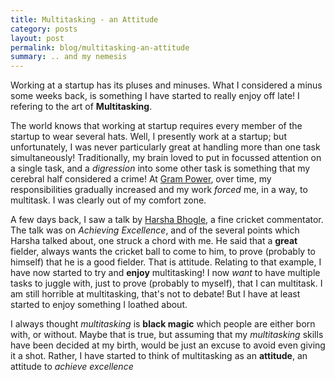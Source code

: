 ```yaml
---
title: Multitasking - an Attitude
category: posts
layout: post
permalink: blog/multitasking-an-attitude
summary: .. and my nemesis
---
```


Working at a startup has its pluses and minuses. What I considered a minus some weeks back, is something I have started to really enjoy off late! I refering to the art of **Multitasking**.

The world knows that working at startup requires every member of the startup to wear several hats. Well, I presently work at a startup; but unfortunately, I was never particularly great at handling more than one task simultaneously! Traditionally, my brain loved to put in focussed attention on a single task, and a *digression* into some other task is something that my cerebral half considered a crime! At [Gram Power](http://www.grampower.com), over time, my responsibilities gradually increased and my work *forced* me, in a way, to multitask. I was clearly out of my comfort zone.

A few days back, I saw a talk by [Harsha Bhogle](http://en.wikipedia.org/wiki/Harsha_Bhogle), a fine cricket commentator. The talk was on *Achieving Excellence*, and of the several points which Harsha talked about, one struck a chord with me. He said that a **great** fielder, always wants the cricket ball to come to him, to prove (probably to himself) that he is a good fielder. That is attitude. Relating to that example, I have now started to try and **enjoy** multitasking! I now *want* to have multiple tasks to juggle with, just to prove (probably to myself), that I can multitask. I am still horrible at multitasking, that's not to debate! But I have at least started to enjoy something I loathed about.

I always thought *multitasking* is **black magic** which people are either born with, or without. Maybe that is true, but assuming that my *multitasking* skills have been decided at my birth, would be just an excuse to avoid even giving it a shot. Rather, I have started to think of multitasking as an **attitude**, an attitude to *achieve excellence*
